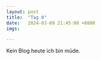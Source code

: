```yaml
---
layout: post
title:  "Tag 8"
date:   2024-03-09 21:45:00 +0800
imgs: 

---
```


Kein Blog heute ich bin müde.